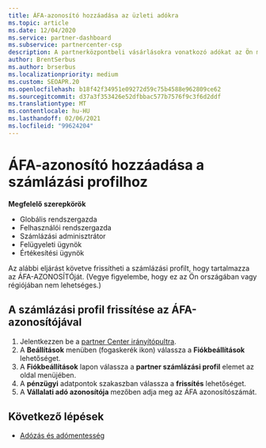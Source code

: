 ```yaml
---
title: ÁFA-azonosító hozzáadása az üzleti adókra
ms.topic: article
ms.date: 12/04/2020
ms.service: partner-dashboard
ms.subservice: partnercenter-csp
description: A partnerközpontbeli vásárlásokra vonatkozó adókat az Ön munkahelyi címe határozza meg. Egyes országokban a vállalatok HÉA-számuk vagy helyi megfelelőjük is megadhatók.
author: BrentSerbus
ms.author: brserbus
ms.localizationpriority: medium
ms.custom: SEOAPR.20
ms.openlocfilehash: b18f42f34951e09272d59c75b4588e962809ce62
ms.sourcegitcommit: d37a3f353426e52dfbbac577b7576f9c3f6d2ddf
ms.translationtype: MT
ms.contentlocale: hu-HU
ms.lasthandoff: 02/06/2021
ms.locfileid: "99624204"
---
```

# <a name="add-a-vat-id-to-your-billing-profile"></a>ÁFA-azonosító hozzáadása a számlázási profilhoz

**Megfelelő szerepkörök**

- Globális rendszergazda
- Felhasználói rendszergazda
- Számlázási adminisztrátor
- Felügyeleti ügynök
- Értékesítési ügynök

Az alábbi eljárást követve frissítheti a számlázási profilt, hogy tartalmazza az ÁFA-AZONOSÍTÓját. (Vegye figyelembe, hogy ez az Ön országában vagy régiójában nem lehetséges.)

## <a name="update-your-billing-profile-with-your-vat-id"></a>A számlázási profil frissítése az ÁFA-azonosítójával

1. Jelentkezzen be a [partner Center irányítópultra](https://partner.microsoft.com/dashboard/).
2. A **Beállítások** menüben (fogaskerék ikon) válassza a **Fiókbeállítások** lehetőséget.
3. A **Fiókbeállítások** lapon válassza a **partner számlázási profil** elemet az oldal menüjében.
4. A **pénzügyi** adatpontok szakaszban válassza a **frissítés** lehetőséget.
5. A **Vállalati adó azonosítója** mezőben adja meg az ÁFA azonosítószámát.

## <a name="next-steps"></a>Következő lépések

- [Adózás és adómentesség](tax-and-tax-exemptions.md)
